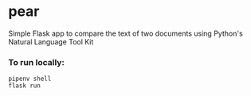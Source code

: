# pear
Simple Flask app to compare the text of two documents using Python's Natural Language Tool Kit


### To run locally:
```
pipenv shell
flask run
```

